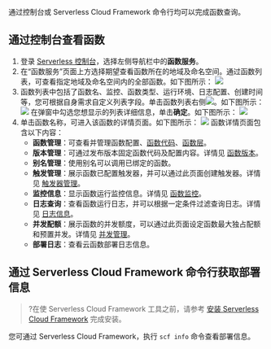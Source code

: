 通过控制台或 Serverless Cloud Framework 命令行均可以完成函数查询。

## 通过控制台查看函数
1. 登录 [Serverless 控制台](https://console.cloud.tencent.com/scf)，选择左侧导航栏中的**函数服务**。
2. 在“函数服务”页面上方选择期望查看函数所在的地域及命名空间。通过函数列表，可查看指定地域及命名空间内的全部函数。如下图所示：
![](https://staticintl.cloudcachetci.com/yehe/backend-news/Azbs372_%E4%BC%81%E4%B8%9A%E5%BE%AE%E4%BF%A1%E6%88%AA%E5%9B%BE_20221219114446.png)
3. 函数列表中包括了函数名、监控、函数类型、运行环境、日志配置、创建时间等，您可根据自身需求自定义列表字段。单击函数列表右侧![](https://qcloudimg.tencent-cloud.cn/raw/0cb8ff5c087a438c195cd954e321754f.png)。如下图所示：
![](https://staticintl.cloudcachetci.com/yehe/backend-news/EB2D161_%E4%BC%81%E4%B8%9A%E5%BE%AE%E4%BF%A1%E6%88%AA%E5%9B%BE_20221219114927.png)
在弹窗中勾选您想显示的列表详细信息，单击**确定**。如下图所示：
![](https://staticintl.cloudcachetci.com/yehe/backend-news/7ach916_%E4%BC%81%E4%B8%9A%E5%BE%AE%E4%BF%A1%E6%88%AA%E5%9B%BE_20221219115035.png)
3. 单击函数名称，可进入该函数的详情页面。如下图所示：
![](https://staticintl.cloudcachetci.com/yehe/backend-news/b2xD508_%E4%BC%81%E4%B8%9A%E5%BE%AE%E4%BF%A1%E6%88%AA%E5%9B%BE_20221219115137.png)
函数详情页面包含以下内容：
	- **函数管理**：可查看并管理函数配置、[函数代码](https://intl.cloud.tencent.com/document/product/583/39008)、[函数层](https://intl.cloud.tencent.com/document/product/583/37039)。
	- **版本管理**：可通过发布版本固定函数代码及配置内容。详情见 [函数版本](https://intl.cloud.tencent.com/document/product/583/35953)。 
	- **别名管理**：使用别名可以调用已绑定的函数。 
	- **触发管理**：展示函数已配置触发器，并可以通过此页面创建触发器。详情见 [触发器管理](https://intl.cloud.tencent.com/document/product/583/31441)。 
	- **监控信息**：显示函数运行监控信息。详情见 [函数监控](https://intl.cloud.tencent.com/document/product/583/32739)。
	- **日志查询**：查看函数运行日志，并可以根据一定条件过滤查询日志。详情见 [日志信息](https://intl.cloud.tencent.com/document/product/583/32740)。
	- **并发配额**：展示函数的并发额度，可以通过此页面设定函数最大独占配额和预置并发。详情见 [并发管理](https://intl.cloud.tencent.com/document/product/583/37040)。
	- **部署日志**：查看云函数部署日志信息。


## 通过 Serverless Cloud Framework 命令行获取部署信息
>?在使 Serverless Cloud Framework 工具之前，请参考 [安装 Serverless Cloud Framework](https://intl.cloud.tencent.com/document/product/583/36263) 完成安装。
>
您可通过 Serverless Cloud Framework，执行 `scf info` 命令查看部署信息。

